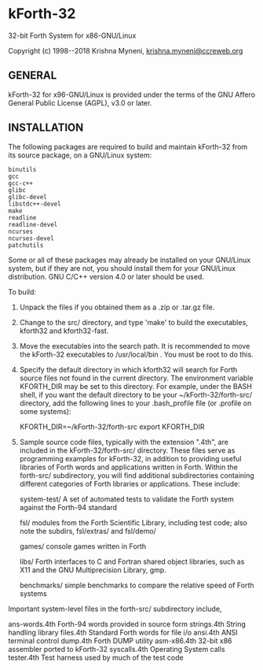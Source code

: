 # kForth-32
32-bit Forth System for x86-GNU/Linux

Copyright (c) 1998--2018 Krishna Myneni, <krishna.myneni@ccreweb.org>

GENERAL
-------

kForth-32 for x96-GNU/Linux is provided under the terms of the GNU
Affero General Public License (AGPL), v3.0 or later.


INSTALLATION 
------------

The following packages are required to build and maintain kForth-32 from
its source package, on a GNU/Linux system:

    binutils
    gcc
    gcc-c++
    glibc
    glibc-devel
    libstdc++-devel
    make
    readline
    readline-devel
    ncurses
    ncurses-devel
    patchutils

Some or all of these packages may already be installed on your GNU/Linux 
system, but if they are not, you should install them for your GNU/Linux
distribution. GNU C/C++ version 4.0 or later should be used.
 
To build:

1. Unpack the files if you obtained them as a .zip or .tar.gz file.

2. Change to the src/ directory, and type 'make' to build the executables,
   kforth32 and kforth32-fast.

3. Move the executables into the search path. It is recommended to move
   the kForth-32 executables to /usr/local/bin . You must be root to do this.

4. Specify the default directory in which kforth32 will search for Forth source
   files not found in the current directory. The environment variable KFORTH_DIR
   may be set to this directory. For example, under the BASH shell, if you want
   the default directory to be your ~/kForth-32/forth-src/ directory, add the
   following lines to your .bash_profile file (or .profile on some systems):

	KFORTH_DIR=~/kForth-32/forth-src
	export KFORTH_DIR

5. Sample source code files, typically with the extension ".4th", are
   included in the kForth-32/forth-src/ directory. These files serve as
   programming examples for kForth-32, in addition to providing useful
   libraries of Forth words and applications written in Forth. Within the
   forth-src/ subdirectory, you will find additional subdirectories containing
   different categories of Forth libraries or applications. These include:

	system-test/     A set of automated tests to validate the Forth system against
                   the Forth-94 standard

	fsl/             modules from the Forth Scientific Library, including test code;
                   also note the subdirs, fsl/extras/ and fsl/demo/

	games/           console games written in Forth

	libs/            Forth interfaces to C and Fortran shared object libraries, such
                   as X11 and the GNU Multiprecision Library, gmp.

	benchmarks/      simple benchmarks to compare the relative speed of Forth systems

  Important system-level files in the forth-src/ subdirectory include,

  ans-words.4th   Forth-94 words provided in source form
	strings.4th     String handling library
	files.4th       Standard Forth words for file i/o
	ansi.4th        ANSI terminal control
	dump.4th	      Forth DUMP utility
  asm-x86.4th     32-bit x86 assembler ported to kForth-32
	syscalls.4th	  Operating System calls
  tester.4th      Test harness used by much of the test code

